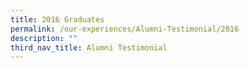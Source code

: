 ```yaml
---
title: 2016 Graduates
permalink: /our-experiences/Alumni-Testimonial/2016
description: ""
third_nav_title: Alumni Testimonial
---
```



